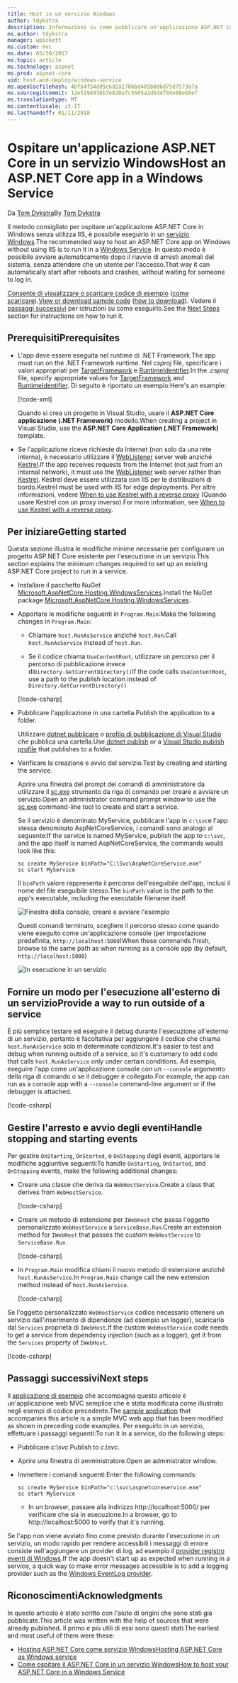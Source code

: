 ```yaml
---
title: Host in un servizio Windows
author: tdykstra
description: Informazioni su come pubblicare un'applicazione ASP.NET Core in un servizio Windows.
ms.author: tdykstra
manager: wpickett
ms.custom: mvc
ms.date: 03/30/2017
ms.topic: article
ms.technology: aspnet
ms.prod: aspnet-core
uid: host-and-deploy/windows-service
ms.openlocfilehash: 4bf64f54dd9c6d2a1706bd405b0d6d75d7573a7a
ms.sourcegitcommit: 12e5194936b7e820efc5505a2d5d4f84e88eb5ef
ms.translationtype: MT
ms.contentlocale: it-IT
ms.lasthandoff: 01/11/2018
---
```

# <a name="host-an-aspnet-core-app-in-a-windows-service"></a><span data-ttu-id="d5ecf-103">Ospitare un'applicazione ASP.NET Core in un servizio Windows</span><span class="sxs-lookup"><span data-stu-id="d5ecf-103">Host an ASP.NET Core app in a Windows Service</span></span>

<span data-ttu-id="d5ecf-104">Da [Tom Dykstra](https://github.com/tdykstra)</span><span class="sxs-lookup"><span data-stu-id="d5ecf-104">By [Tom Dykstra](https://github.com/tdykstra)</span></span>

<span data-ttu-id="d5ecf-105">Il metodo consigliato per ospitare un'applicazione ASP.NET Core in Windows senza utilizza IIS, è possibile eseguirlo in un [servizio Windows](https://docs.microsoft.com/dotnet/framework/windows-services/introduction-to-windows-service-applications).</span><span class="sxs-lookup"><span data-stu-id="d5ecf-105">The recommended way to host an ASP.NET Core app on Windows without using IIS is to run it in a [Windows Service](https://docs.microsoft.com/dotnet/framework/windows-services/introduction-to-windows-service-applications).</span></span> <span data-ttu-id="d5ecf-106">In questo modo è possibile avviare automaticamente dopo il riavvio di arresti anomali del sistema, senza attendere che un utente per l'accesso.</span><span class="sxs-lookup"><span data-stu-id="d5ecf-106">That way it can automatically start after reboots and crashes, without waiting for someone to log in.</span></span>

<span data-ttu-id="d5ecf-107">[Consente di visualizzare o scaricare codice di esempio](https://github.com/aspnet/Docs/tree/master/aspnetcore/host-and-deploy/windows-service/sample) ([come scaricare](xref:tutorials/index#how-to-download-a-sample)).</span><span class="sxs-lookup"><span data-stu-id="d5ecf-107">[View or download sample code](https://github.com/aspnet/Docs/tree/master/aspnetcore/host-and-deploy/windows-service/sample) ([how to download](xref:tutorials/index#how-to-download-a-sample)).</span></span> <span data-ttu-id="d5ecf-108">Vedere il [passaggi successivi](#next-steps) per istruzioni su come eseguirlo.</span><span class="sxs-lookup"><span data-stu-id="d5ecf-108">See the [Next Steps](#next-steps) section for instructions on how to run it.</span></span>

## <a name="prerequisites"></a><span data-ttu-id="d5ecf-109">Prerequisiti</span><span class="sxs-lookup"><span data-stu-id="d5ecf-109">Prerequisites</span></span>

* <span data-ttu-id="d5ecf-110">L'app deve essere eseguita nel runtime di .NET Framework.</span><span class="sxs-lookup"><span data-stu-id="d5ecf-110">The app must run on the .NET Framework runtime.</span></span>  <span data-ttu-id="d5ecf-111">Nel *csproj* file, specificare i valori appropriati per [TargetFramework](https://docs.microsoft.com/nuget/schema/target-frameworks) e [RuntimeIdentifier](https://docs.microsoft.com/dotnet/articles/core/rid-catalog).</span><span class="sxs-lookup"><span data-stu-id="d5ecf-111">In the *.csproj* file, specify appropriate values for [TargetFramework](https://docs.microsoft.com/nuget/schema/target-frameworks) and [RuntimeIdentifier](https://docs.microsoft.com/dotnet/articles/core/rid-catalog).</span></span> <span data-ttu-id="d5ecf-112">Di seguito è riportato un esempio:</span><span class="sxs-lookup"><span data-stu-id="d5ecf-112">Here's an example:</span></span>

  [!code-xml[](windows-service/sample/AspNetCoreService.csproj?range=3-6)]

  <span data-ttu-id="d5ecf-113">Quando si crea un progetto in Visual Studio, usare il **ASP.NET Core applicazione (.NET Framework)** modello.</span><span class="sxs-lookup"><span data-stu-id="d5ecf-113">When creating a project in Visual Studio, use the **ASP.NET Core Application (.NET Framework)** template.</span></span>

* <span data-ttu-id="d5ecf-114">Se l'applicazione riceve richieste da Internet (non solo da una rete interna), è necessario utilizzare il [WebListener](xref:fundamentals/servers/weblistener) server web anziché [Kestrel](xref:fundamentals/servers/kestrel).</span><span class="sxs-lookup"><span data-stu-id="d5ecf-114">If the app receives requests from the Internet (not just from an internal network), it must use the [WebListener](xref:fundamentals/servers/weblistener) web server rather than [Kestrel](xref:fundamentals/servers/kestrel).</span></span>  <span data-ttu-id="d5ecf-115">Kestrel deve essere utilizzata con IIS per le distribuzioni di bordo.</span><span class="sxs-lookup"><span data-stu-id="d5ecf-115">Kestrel must be used with IIS for edge deployments.</span></span>  <span data-ttu-id="d5ecf-116">Per altre informazioni, vedere [When to use Kestrel with a reverse proxy](xref:fundamentals/servers/kestrel#when-to-use-kestrel-with-a-reverse-proxy) (Quando usare Kestrel con un proxy inverso).</span><span class="sxs-lookup"><span data-stu-id="d5ecf-116">For more information, see [When to use Kestrel with a reverse proxy](xref:fundamentals/servers/kestrel#when-to-use-kestrel-with-a-reverse-proxy).</span></span>

## <a name="getting-started"></a><span data-ttu-id="d5ecf-117">Per iniziare</span><span class="sxs-lookup"><span data-stu-id="d5ecf-117">Getting started</span></span>

<span data-ttu-id="d5ecf-118">Questa sezione illustra le modifiche minime necessarie per configurare un progetto ASP.NET Core esistente per l'esecuzione in un servizio.</span><span class="sxs-lookup"><span data-stu-id="d5ecf-118">This section explains the minimum changes required to set up an existing ASP.NET Core project to run in a service.</span></span>

* <span data-ttu-id="d5ecf-119">Installare il pacchetto NuGet [Microsoft.AspNetCore.Hosting.WindowsServices](https://www.nuget.org/packages/Microsoft.AspNetCore.Hosting.WindowsServices/).</span><span class="sxs-lookup"><span data-stu-id="d5ecf-119">Install the NuGet package [Microsoft.AspNetCore.Hosting.WindowsServices](https://www.nuget.org/packages/Microsoft.AspNetCore.Hosting.WindowsServices/).</span></span>

* <span data-ttu-id="d5ecf-120">Apportare le modifiche seguenti in `Program.Main`:</span><span class="sxs-lookup"><span data-stu-id="d5ecf-120">Make the following changes in `Program.Main`:</span></span>
  
  * <span data-ttu-id="d5ecf-121">Chiamare `host.RunAsService` anziché `host.Run`.</span><span class="sxs-lookup"><span data-stu-id="d5ecf-121">Call `host.RunAsService` instead of `host.Run`.</span></span>
  
  * <span data-ttu-id="d5ecf-122">Se il codice chiama `UseContentRoot`, utilizzare un percorso per il percorso di pubblicazione invece di`Directory.GetCurrentDirectory()`</span><span class="sxs-lookup"><span data-stu-id="d5ecf-122">If the code calls `UseContentRoot`, use a path to the publish location instead of `Directory.GetCurrentDirectory()`</span></span> 
  
  [!code-csharp[](windows-service/sample/Program.cs?name=ServiceOnly&highlight=3-4,8,14)]

* <span data-ttu-id="d5ecf-123">Pubblicare l'applicazione in una cartella.</span><span class="sxs-lookup"><span data-stu-id="d5ecf-123">Publish the application to a folder.</span></span>

  <span data-ttu-id="d5ecf-124">Utilizzare [dotnet pubblicare](https://docs.microsoft.com/dotnet/articles/core/tools/dotnet-publish) o [profilo di pubblicazione di Visual Studio](xref:host-and-deploy/visual-studio-publish-profiles) che pubblica una cartella.</span><span class="sxs-lookup"><span data-stu-id="d5ecf-124">Use [dotnet publish](https://docs.microsoft.com/dotnet/articles/core/tools/dotnet-publish) or a [Visual Studio publish profile](xref:host-and-deploy/visual-studio-publish-profiles) that publishes to a folder.</span></span>

* <span data-ttu-id="d5ecf-125">Verificare la creazione e avvio del servizio.</span><span class="sxs-lookup"><span data-stu-id="d5ecf-125">Test by creating and starting the service.</span></span>

  <span data-ttu-id="d5ecf-126">Aprire una finestra del prompt dei comandi di amministratore da utilizzare il [sc.exe](https://technet.microsoft.com/library/bb490995) strumento da riga di comando per creare e avviare un servizio.</span><span class="sxs-lookup"><span data-stu-id="d5ecf-126">Open an administrator command prompt window to use the [sc.exe](https://technet.microsoft.com/library/bb490995) command-line tool to create and start a service.</span></span>  
  
  <span data-ttu-id="d5ecf-127">Se il servizio è denominato MyService, pubblicare l'app in `c:\svc`e l'app stessa denominato AspNetCoreService, i comandi sono analogo al seguente:</span><span class="sxs-lookup"><span data-stu-id="d5ecf-127">If the service is named MyService, publish the app to `c:\svc`, and the app itself is named AspNetCoreService, the commands would look like this:</span></span>

  ```console
  sc create MyService binPath="C:\Svc\AspNetCoreService.exe"
  sc start MyService
  ```

  <span data-ttu-id="d5ecf-128">Il `binPath` valore rappresenta il percorso dell'eseguibile dell'app, inclusi il nome del file eseguibile stesso.</span><span class="sxs-lookup"><span data-stu-id="d5ecf-128">The `binPath` value is the path to the app's executable, including the executable filename itself.</span></span>

  ![Finestra della console, creare e avviare l'esempio](windows-service/_static/create-start.png)

  <span data-ttu-id="d5ecf-130">Questi comandi terminato, scegliere il percorso stesso come quando viene eseguito come un'applicazione console (per impostazione predefinita, `http://localhost:5000`)</span><span class="sxs-lookup"><span data-stu-id="d5ecf-130">When these commands finish, browse to the same path as when running as a console app (by default, `http://localhost:5000`)</span></span>

  ![In esecuzione in un servizio](windows-service/_static/running-in-service.png)


## <a name="provide-a-way-to-run-outside-of-a-service"></a><span data-ttu-id="d5ecf-132">Fornire un modo per l'esecuzione all'esterno di un servizio</span><span class="sxs-lookup"><span data-stu-id="d5ecf-132">Provide a way to run outside of a service</span></span>

<span data-ttu-id="d5ecf-133">È più semplice testare ed eseguire il debug durante l'esecuzione all'esterno di un servizio, pertanto è facoltativa per aggiungere il codice che chiama `host.RunAsService` solo in determinate condizioni.</span><span class="sxs-lookup"><span data-stu-id="d5ecf-133">It's easier to test and debug when running outside of a service, so it's customary to add code that calls `host.RunAsService` only under certain conditions.</span></span>  <span data-ttu-id="d5ecf-134">Ad esempio, eseguire l'app come un'applicazione console con un `--console` argomento della riga di comando o se il debugger è collegato.</span><span class="sxs-lookup"><span data-stu-id="d5ecf-134">For example, the app can run as a console app with a `--console` command-line argument or if the debugger is attached.</span></span>

[!code-csharp[](windows-service/sample/Program.cs?name=ServiceOrConsole)]

## <a name="handle-stopping-and-starting-events"></a><span data-ttu-id="d5ecf-135">Gestire l'arresto e avvio degli eventi</span><span class="sxs-lookup"><span data-stu-id="d5ecf-135">Handle stopping and starting events</span></span>

<span data-ttu-id="d5ecf-136">Per gestire `OnStarting`, `OnStarted`, e `OnStopping` degli eventi, apportare le modifiche aggiuntive seguenti:</span><span class="sxs-lookup"><span data-stu-id="d5ecf-136">To handle `OnStarting`, `OnStarted`, and `OnStopping` events, make the following additional changes:</span></span>

* <span data-ttu-id="d5ecf-137">Creare una classe che deriva da `WebHostService`.</span><span class="sxs-lookup"><span data-stu-id="d5ecf-137">Create a class that derives from `WebHostService`.</span></span>

  [!code-csharp[](windows-service/sample/CustomWebHostService.cs?name=NoLogging)]

* <span data-ttu-id="d5ecf-138">Creare un metodo di estensione per `IWebHost` che passa l'oggetto personalizzato `WebHostService` a `ServiceBase.Run`.</span><span class="sxs-lookup"><span data-stu-id="d5ecf-138">Create an extension method for `IWebHost` that passes the custom `WebHostService` to `ServiceBase.Run`.</span></span>

  [!code-csharp[](windows-service/sample/WebHostServiceExtensions.cs?name=ExtensionsClass)]

* <span data-ttu-id="d5ecf-139">In `Program.Main` modifica chiami il nuovo metodo di estensione anziché `host.RunAsService`.</span><span class="sxs-lookup"><span data-stu-id="d5ecf-139">In `Program.Main` change call the new extension method instead of `host.RunAsService`.</span></span>

  [!code-csharp[](windows-service/sample/Program.cs?name=HandleStopStart&highlight=26)]

<span data-ttu-id="d5ecf-140">Se l'oggetto personalizzato `WebHostService` codice necessario ottenere un servizio dall'inserimento di dipendenze (ad esempio un logger), scaricarlo dal `Services` proprietà di `IWebHost`.</span><span class="sxs-lookup"><span data-stu-id="d5ecf-140">If the custom `WebHostService` code needs to get a service from dependency injection (such as a logger), get it from the `Services` property of `IWebHost`.</span></span>

[!code-csharp[](windows-service/sample/CustomWebHostService.cs?name=Logging&highlight=7)]

## <a name="next-steps"></a><span data-ttu-id="d5ecf-141">Passaggi successivi</span><span class="sxs-lookup"><span data-stu-id="d5ecf-141">Next steps</span></span>

<span data-ttu-id="d5ecf-142">Il [applicazione di esempio](https://github.com/aspnet/Docs/tree/master/aspnetcore/host-and-deploy/windows-service/sample) che accompagna questo articolo è un'applicazione web MVC semplice che è stata modificata come illustrato negli esempi di codice precedente.</span><span class="sxs-lookup"><span data-stu-id="d5ecf-142">The [sample application](https://github.com/aspnet/Docs/tree/master/aspnetcore/host-and-deploy/windows-service/sample) that accompanies this article is a simple MVC web app that has been modified as shown in preceding code examples.</span></span>  <span data-ttu-id="d5ecf-143">Per eseguirlo in un servizio, effettuare i passaggi seguenti:</span><span class="sxs-lookup"><span data-stu-id="d5ecf-143">To run it in a service, do the following steps:</span></span>

* <span data-ttu-id="d5ecf-144">Pubblicare *c:\svc*.</span><span class="sxs-lookup"><span data-stu-id="d5ecf-144">Publish to *c:\svc*.</span></span>

* <span data-ttu-id="d5ecf-145">Aprire una finestra di amministratore.</span><span class="sxs-lookup"><span data-stu-id="d5ecf-145">Open an administrator window.</span></span>

* <span data-ttu-id="d5ecf-146">Immettere i comandi seguenti:</span><span class="sxs-lookup"><span data-stu-id="d5ecf-146">Enter the following commands:</span></span>

  ```console
  sc create MyService binPath="c:\svc\aspnetcoreservice.exe"
  sc start MyService
  ```

  * <span data-ttu-id="d5ecf-147">In un browser, passare alla indirizzo http://localhost:5000/ per verificare che sia in esecuzione.</span><span class="sxs-lookup"><span data-stu-id="d5ecf-147">In a browser, go to http://localhost:5000 to verify that it's running.</span></span>

<span data-ttu-id="d5ecf-148">Se l'app non viene avviato fino come previsto durante l'esecuzione in un servizio, un modo rapido per rendere accessibili i messaggi di errore consiste nell'aggiungere un provider di log, ad esempio il [provider registro eventi di Windows](xref:fundamentals/logging/index#eventlog).</span><span class="sxs-lookup"><span data-stu-id="d5ecf-148">If the app doesn't start up as expected when running in a service, a quick way to make error messages accessible is to add a logging provider such as the [Windows EventLog provider](xref:fundamentals/logging/index#eventlog).</span></span>

## <a name="acknowledgments"></a><span data-ttu-id="d5ecf-149">Riconoscimenti</span><span class="sxs-lookup"><span data-stu-id="d5ecf-149">Acknowledgments</span></span>

<span data-ttu-id="d5ecf-150">In questo articolo è stato scritto con l'aiuto di origini che sono stati già pubblicate.</span><span class="sxs-lookup"><span data-stu-id="d5ecf-150">This article was written with the help of sources that were already published.</span></span> <span data-ttu-id="d5ecf-151">Il primo e più utili di essi sono questi stati:</span><span class="sxs-lookup"><span data-stu-id="d5ecf-151">The earliest and most useful of them were these:</span></span>

* [<span data-ttu-id="d5ecf-152">Hosting ASP.NET Core come servizio Windows</span><span class="sxs-lookup"><span data-stu-id="d5ecf-152">Hosting ASP.NET Core as Windows service</span></span>](https://stackoverflow.com/questions/37346383/hosting-asp-net-core-as-windows-service/37464074)
* [<span data-ttu-id="d5ecf-153">Come ospitare il ASP.NET Core in un servizio Windows</span><span class="sxs-lookup"><span data-stu-id="d5ecf-153">How to host your ASP.NET Core in a Windows Service</span></span>](https://dotnetthoughts.net/how-to-host-your-aspnet-core-in-a-windows-service/)
